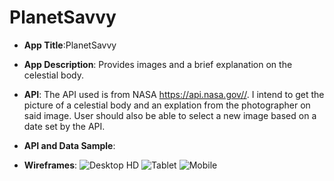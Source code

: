 # PlanetSavvy


- **App Title**:PlanetSavvy

- **App Description**: Provides images and a brief explanation on the celestial body.

- **API**: 
The API used is from NASA https://api.nasa.gov//. I intend to get the picture of a celestial body and an explation from the photographer on said image. User should also be able to select a new image based on a date set by the API. 

- **API and Data Sample**: 

- **Wireframes**: 
![Desktop HD](https://user-images.githubusercontent.com/22455354/102790153-0ccd1900-4373-11eb-9bd5-ac2209ce4477.png) 
![Tablet](https://user-images.githubusercontent.com/22455354/102790414-659cb180-4373-11eb-8401-39e8c7fe628c.png)
![Mobile](https://user-images.githubusercontent.com/22455354/102790422-69303880-4373-11eb-862a-35da9a571446.png)


